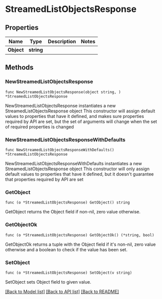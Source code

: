 # StreamedListObjectsResponse

## Properties

Name | Type | Description | Notes
------------ | ------------- | ------------- | -------------
**Object** | **string** |  | 

## Methods

### NewStreamedListObjectsResponse

`func NewStreamedListObjectsResponse(object string, ) *StreamedListObjectsResponse`

NewStreamedListObjectsResponse instantiates a new StreamedListObjectsResponse object
This constructor will assign default values to properties that have it defined,
and makes sure properties required by API are set, but the set of arguments
will change when the set of required properties is changed

### NewStreamedListObjectsResponseWithDefaults

`func NewStreamedListObjectsResponseWithDefaults() *StreamedListObjectsResponse`

NewStreamedListObjectsResponseWithDefaults instantiates a new StreamedListObjectsResponse object
This constructor will only assign default values to properties that have it defined,
but it doesn't guarantee that properties required by API are set

### GetObject

`func (o *StreamedListObjectsResponse) GetObject() string`

GetObject returns the Object field if non-nil, zero value otherwise.

### GetObjectOk

`func (o *StreamedListObjectsResponse) GetObjectOk() (*string, bool)`

GetObjectOk returns a tuple with the Object field if it's non-nil, zero value otherwise
and a boolean to check if the value has been set.

### SetObject

`func (o *StreamedListObjectsResponse) SetObject(v string)`

SetObject sets Object field to given value.



[[Back to Model list]](../README.md#documentation-for-models) [[Back to API list]](../README.md#documentation-for-api-endpoints) [[Back to README]](../README.md)


